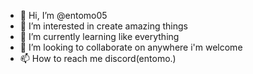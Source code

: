 - 👋 Hi, I’m @entomo05
- 👀 I’m interested in create amazing things
- 🌱 I’m currently learning like everything
- 💞️ I’m looking to collaborate on anywhere i'm welcome
- 📫 How to reach me discord(entomo.)
<!---
entomo05/entomo05 is a ✨ special ✨ repository because its `README.md` (this file) appears on your GitHub profile.
You can click the Preview link to take a look at your changes.
--->
